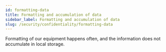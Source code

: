 ```yaml
---
id: formatting-data
title: Formatting and accumulation of data
sidebar_label: Formatting and accumulation of data
slug: /security/confidentiality/formatting-data
---
```


Formatting of our equipment
happens often,
and the information does not accumulate
in local storage.
